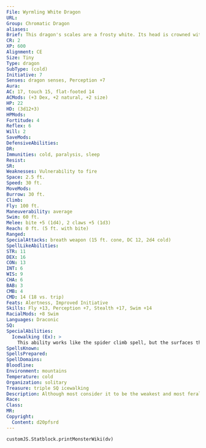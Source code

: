 ```yaml
---
File: Wyrmling White Dragon
URL: 
Group: Chromatic Dragon
aliases: 
Brief: This dragon's scales are a frosty white. Its head is crowned with slender horns, with a thin membrane stretched between them.
CR: 2
XP: 600
Alignment: CE
Size: Tiny
Type: dragon
SubType: (cold)
Initiative: 7
Senses: dragon senses, Perception +7
Aura: 
AC: 17, touch 15, flat-footed 14
ACMods: (+3 Dex, +2 natural, +2 size)
HP: 22
HD: (3d12+3)
HPMods: 
Fortitude: 4
Reflex: 6
Will: 2
SaveMods: 
DefensiveAbilities: 
DR: 
Immunities: cold, paralysis, sleep
Resist: 
SR: 
Weaknesses: Vulnerability to fire
Space: 2.5 ft.
Speed: 30 ft.
MoveMods: 
Burrow: 30 ft.
Climb: 
Fly: 100 ft.
Maneuverability: average
Swim: 60 ft.
Melee: bite +5 (1d4), 2 claws +5 (1d3)
Reach: 0 ft. (5 ft. with bite)
Ranged: 
SpecialAttacks: breath weapon (15 ft. cone, DC 12, 2d4 cold)
SpellLikeAbilities: 
STR: 11
DEX: 16
CON: 13
INT: 6
WIS: 9
CHA: 6
BAB: 3
CMB: 4
CMD: 14 (18 vs. trip)
Feats: Alertness, Improved Initiative
Skills: Fly +13, Perception +7, Stealth +17, Swim +14
RacialMods: +8 Swim
Languages: Draconic
SQ: 
SpecialAbilities:
  Icewalking (Ex): >
    This ability works like the spider climb spell, but the surfaces the dragon climbs must be icy. The dragon can move across icy surfaces without penalty and does not need to make Acrobatics checks to run or charge on ice.
SpellsKnown: 
SpellsPrepared: 
SpellDomains: 
Bloodline: 
Environment: mountains
Temperature: cold
Organization: solitary
Treasure: triple SQ icewalking
Description: Although most consider it to be the weakest and most feral of the chromatic dragons, the white dragon makes up for its lack of cunning with sheer ferocity. White dragons dwell on remote, frozen mountaintops and in arctic lowlands, making their home in glittering caves full of ice and snow. They prefer their meals completely frozen.
Race: 
Class: 
MR: 
Copyright:
  Content: d20pfsrd
---
```

```dataviewjs
customJS.Statblock.printMonsterWiki(dv)
```
